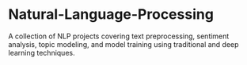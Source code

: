 # Natural-Language-Processing
A collection of NLP projects covering text preprocessing, sentiment analysis, topic modeling, and model training using traditional and deep learning techniques.
